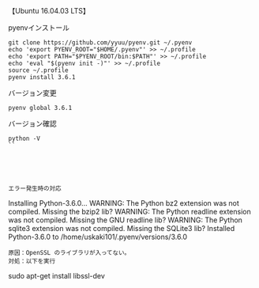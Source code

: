 【Ubuntu 16.04.03 LTS】

pyenvインストール
```
git clone https://github.com/yyuu/pyenv.git ~/.pyenv
echo 'export PYENV_ROOT="$HOME/.pyenv"' >> ~/.profile
echo 'export PATH="$PYENV_ROOT/bin:$PATH"' >> ~/.profile
echo 'eval "$(pyenv init -)"' >> ~/.profile
source ~/.profile
pyenv install 3.6.1
```
バージョン変更
```
pyenv global 3.6.1
```
バージョン確認
```
python -V
``





エラー発生時の対応
```
Installing Python-3.6.0...
WARNING: The Python bz2 extension was not compiled. Missing the bzip2 lib?
WARNING: The Python readline extension was not compiled. Missing the GNU readline lib?
WARNING: The Python sqlite3 extension was not compiled. Missing the SQLite3 lib?
Installed Python-3.6.0 to /home/uskaki101/.pyenv/versions/3.6.0
```
原因：OpenSSL のライブラリが入ってない。
対処：以下を実行
```
sudo apt-get install libssl-dev
```